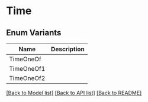 # Time

## Enum Variants

| Name | Description |
|---- | -----|
| TimeOneOf |  |
| TimeOneOf1 |  |
| TimeOneOf2 |  |

[[Back to Model list]](../README.md#documentation-for-models) [[Back to API list]](../README.md#documentation-for-api-endpoints) [[Back to README]](../README.md)


